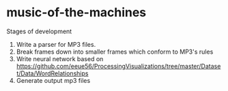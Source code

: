 music-of-the-machines
=====================

Stages of development

1) Write a parser for MP3 files.
2) Break frames down into smaller frames which conform to MP3's rules
3) Write neural network based on https://github.com/eeue56/ProcessingVisualizations/tree/master/Dataset/Data/WordRelationships
4) Generate output mp3 files
